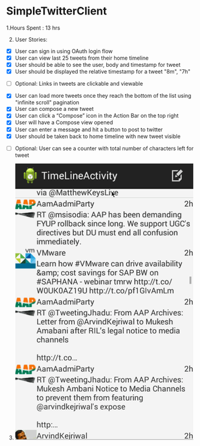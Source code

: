 SimpleTwitterClient
===================
1.Hours Spent : 13 hrs

2.    User Stories:
* [x] User can sign in using OAuth login flow
* [x] User can view last 25 tweets from their home timeline
* [x] User should be able to see the user, body and timestamp for tweet
* [x] User should be displayed the relative timestamp for a tweet "8m", "7h"
- [ ] Optional: Links in tweets are clickable and viewable
* [x] User can load more tweets once they reach the bottom of the list using "infinite scroll" pagination
* [x] User can compose a new tweet
* [x] User can click a “Compose” icon in the Action Bar on the top right
* [x] User will have a Compose view opened
* [x] User can enter a message and hit a button to post to twitter
* [x] User should be taken back to home timeline with new tweet visible
- [ ] Optional: User can see a counter with total number of characters left for tweet

3. ![Video Walkthrough](SimpleTwitterClient/twitterClient.gif)
